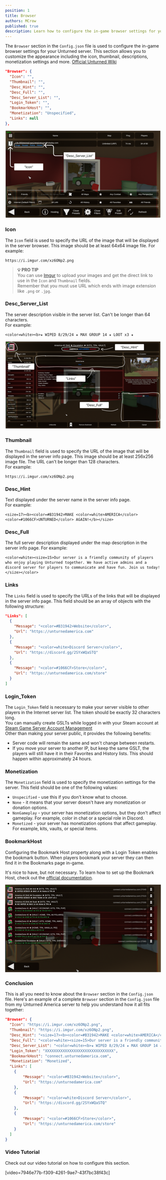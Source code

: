```yaml
---
position: 1
title: Browser
authors: MCrow
published: true
description: Learn how to configure the in-game browser settings for your Unturned server.
---
```


The `Browser` section in the `Config.json` file is used to configure the in-game browser settings for your Unturned server. This section allows you to customize the appearance including the icon, thumbnail, descriptions, monetization settings and more.
[Official Unturned Wiki](https://unturned.wiki.gg/wiki/Gameplay_config#Browser)

```json
"Browser": {
  "Icon": "",
  "Thumbnail": "",
  "Desc_Hint": "",
  "Desc_Full": "",
  "Desc_Server_List": "",
  "Login_Token": "",
  "BookmarkHost": "",
  "Monetization": "Unspecified",
  "Links": null
},
```

![server list](assets/server_list.png "Server list in Unturned menu")

### Icon
The `Icon` field is used to specify the URL of the image that will be displayed in the server browser. This image should be at least 64x64 image file.
For example:
```
https://i.imgur.com/xz6ONp2.png
```

> **💡 PRO TIP**  
> You can use [Imgur](https://imgur.com/) to upload your images and get the direct link to use in the `Icon` and `Thumbnail` fields.  
> Remember that you must use URL which ends with image extension like `.png` or `.jpg`.

### Desc_Server_List
The server description visible in the server list. Can't be longer than 64 characters.  
For example:
```
<color=white><b>★ WIPED 8/29/24 ★ MAX GROUP 14 ★ LOOT x3 ★
```

![server info](assets/server_info.png "Server information in Unturned menu")

### Thumbnail
The `Thumbnail` field is used to specify the URL of the image that will be displayed in the server info page. This image should be at least 256x256 image file. The URL can't be longer than 128 characters.  
For example:
```
https://i.imgur.com/xz6ONp2.png
```

### Desc_Hint
Text displayed under the server name in the server info page.  
For example:
```
<size=17><b><color=#B31942>MAKE <color=white>AMERICA</color> <color=#1066CF>UNTURNED</color> AGAIN!</b></size>
```

### Desc_Full
The full server description displayed under the map description in the server info page.
For example:
```
<color=white><size=15>Our server is a friendly community of players who enjoy playing Unturned together. We have active admins and a discord server for players to communicate and have fun. Join us today!</size></color>
```

### Links
The `Links` field is used to specify the URLs of the links that will be displayed in the server info page. This field should be an array of objects with the following structure:
```json
"Links": [
  {
    "Message": "<color=#B31942>Website</color>",
    "Url": "https://unturnedamerica.com"
  },
  {
    "Message": "<color=white>Discord Server</color>",
    "Url": "https://discord.gg/2SYxWQaSTQ"
  },
  {
    "Message": "<color=#1066CF>Store</color>",
    "Url": "https://unturnedamerica.com/store"
  }
]
```

### Login_Token
The `Login_Token` field is necessary to make your server visible to other players in the Internet server list. The token should be exactly 32 characters long.  
You can manually create GSLTs while logged in with your Steam account at [Steam Game Server Account Management](https://steamcommunity.com/dev/managegameservers)  
Other than making your server public, it provides the following benefits:
- Server code will remain the same and won't change between restarts.
- If you move your server to another IP, but keep the same GSLT, the players will still have it in their Favorites and History lists. This should happen within approximately 24 hours.

### Monetization
The `Monetization` field is used to specify the monetization settings for the server. This field should be one of the following values:
- `Unspecified` - use this if you don't know what to choose.
- `None` - it means that your server doesn't have any monetization or donation options.
- `NonGameplay` - your server has monetization options, but they don't affect gameplay. For example, color in chat or a special role in Discord.
- `Monetized` - your server has monetization options that affect gameplay. For example, kits, vaults, or special items.

### BookmarkHost
Configuring the Bookmark Host property along with a Login Token enables the bookmark button. When players bookmark your server they can then find it in the Bookmarks page in-game. 

It's nice to have, but not necessary. To learn how to set up the Bookmark Host, check out the [official documentation](https://docs.smartlydressedgames.com/en/stable/servers/bookmark-host.html).  

![bookmarks page](assets/bookmarks.png "Bookmarked servers in Unturned menu")

### Conclusion
This is all you need to know about the `Browser` section in the `Config.json` file. Here's an example of a complete `Browser` section in the `Config.json` file from my Unturned America server to help you understand how it all fits together:
```json
"Browser": {
  "Icon": "https://i.imgur.com/xz6ONp2.png",
  "Thumbnail": "https://i.imgur.com/xz6ONp2.png",
  "Desc_Hint": "<size=17><b><color=#B31942>MAKE <color=white>AMERICA</color> <color=#1066CF>UNTURNED</color> AGAIN!</b></size>",
  "Desc_Full": "<color=white><size=15>Our server is a friendly community of players who enjoy playing Unturned together. We have active admins and a discord server for players to communicate and have fun. Join us today!</size></color>",
  "Desc_Server_List": "<color=white><b>★ WIPED 8/29/24 ★ MAX GROUP 14 ★ LOOT x3 ★",
  "Login_Token": "XXXXXXXXXXXXXXXXXXXXXXXXXXXXXXX",
  "BookmarkHost": "connect.unturnedamerica.com",
  "Monetization": "Monetized",
  "Links": [
    {
        "Message": "<color=#B31942>Website</color>",
        "Url": "https://unturnedamerica.com"
    },
    {
        "Message": "<color=white>Discord Server</color>",
        "Url": "https://discord.gg/2SYxWQaSTQ"
    },
    {
        "Message": "<color=#1066CF>Store</color>",
        "Url": "https://unturnedamerica.com/store"
    }
  ]
}
```

### Video Tutorial
Check out our video tutorial on how to configure this section.

[video=7946e77b-f309-4261-9ae7-43f7bc38f43c]